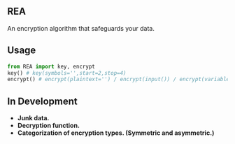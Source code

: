 ## REA
An encryption algorithm that safeguards your data.
## Usage
```python
from REA import key, encrypt
key() # key(symbols='',start=2,stop=4)
encrypt() # encrypt(plaintext='') / encrypt(input()) / encrypt(variable)
```
## In Development
- **Junk data.**
- **Decryption function.**
- **Categorization of encryption types. (Symmetric and asymmetric.)**
